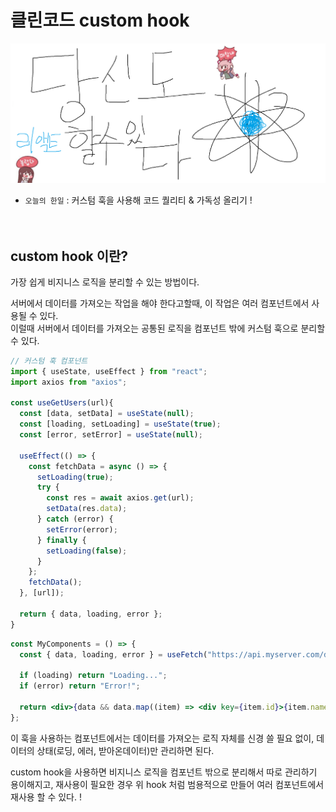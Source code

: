 # 클린코드 custom hook

![Alt text](../images/canIReactBG/%EB%8B%B9%EC%8B%A0%EB%8F%84%ED%95%A0%EC%88%98%EC%9E%88%EB%8B%A4%EB%A6%AC%EC%95%A1%ED%8A%B8.png)

- `오늘의 한일` : 커스텀 훅을 사용해 코드 퀄리티 & 가독성 올리기 !
  <br />
  <br />
  <br />

## custom hook 이란?

가장 쉽게 비지니스 로직을 분리할 수 있는 방법이다.

서버에서 데이터를 가져오는 작업을 해야 한다고할때, 이 작업은 여러 컴포넌트에서 사용될 수 있다.<br />
이럴때 서버에서 데이터를 가져오는 공통된 로직을 컴포넌트 밖에 커스텀 훅으로 분리할 수 있다.

```jsx
// 커스텀 훅 컴포넌트
import { useState, useEffect } from "react";
import axios from "axios";

const useGetUsers(url){
  const [data, setData] = useState(null);
  const [loading, setLoading] = useState(true);
  const [error, setError] = useState(null);

  useEffect(() => {
    const fetchData = async () => {
      setLoading(true);
      try {
        const res = await axios.get(url);
        setData(res.data);
      } catch (error) {
        setError(error);
      } finally {
        setLoading(false);
      }
    };
    fetchData();
  }, [url]);

  return { data, loading, error };
}
```

```jsx
const MyComponents = () => {
  const { data, loading, error } = useFetch("https://api.myserver.com/data");

  if (loading) return "Loading...";
  if (error) return "Error!";

  return <div>{data && data.map((item) => <div key={item.id}>{item.name}</div>)}</div>;
};
```

이 훅을 사용하는 컴포넌트에서는 데이터를 가져오는 로직 자체를 신경 쓸 필요 없이, 데이터의 상태(로딩, 에러, 받아온데이터)만 관리하면 된다.

custom hook을 사용하면 비지니스 로직을 컴포넌트 밖으로 분리해서 따로 관리하기 용이해지고, 재사용이 필요한 경우 위 hook 처럼 범용적으로 만들어 여러 컴포넌트에서 재사용 할 수 있다. !
